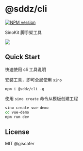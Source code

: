 # @sddz/cli

[![NPM version](https://img.shields.io/npm/v/@sddz/cli.svg?style=flat-square)](https://www.npmjs.com/package/@sddz/cli)

SinoKit 脚手架工具

![](./demo.png)

## Quick Start

快速使用 cli 工具说明

安装工具，即可全局使用 `sino`

```
npm i @sddz/cli -g
```

使用 `sino create` 命令从模板创建工程

```bash
sino create vue-demo
cd vue-demo
npm run dev
```

## License

MIT @giscafer
